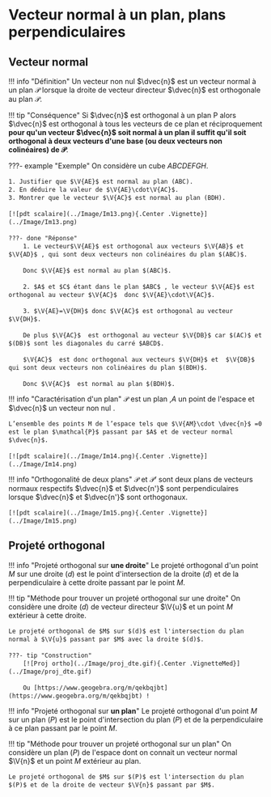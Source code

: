 # Vecteur normal à un plan, plans perpendiculaires

## Vecteur normal

!!! info "Définition"
    Un vecteur non nul  $\dvec{n}$ est un vecteur normal à un plan $\mathcal{P}$ lorsque la droite de vecteur directeur $\dvec{n}$   est orthogonale  au plan  $\mathcal{P}$.

!!! tip "Conséquence"
    Si $\dvec{n}$  est orthogonal à un plan P alors $\dvec{n}$  est orthogonal à tous les vecteurs de ce plan et réciproquement **pour qu'un vecteur $\dvec{n}$ soit normal à un plan il suffit qu'il soit orthogonal à deux vecteurs d'une base (ou deux vecteurs non colinéaires) de $\mathcal{P}$**.

???- example "Exemple"
    On considère un cube $ABCDEFGH$.

    1. Justifier que $\V{AE}$ est normal au plan (ABC).
    2. En déduire la valeur de $\V{AE}\cdot\V{AC}$.
    3. Montrer que le vecteur $\V{AC}$ est normal au plan (BDH).

    [![pdt scalaire](../Image/Im13.png){.Center .Vignette}](../Image/Im13.png)
    
    ???- done "Réponse"
        1. Le vecteur$\V{AE}$ est orthogonal aux vecteurs $\V{AB}$ et $\V{AD}$ , qui sont deux vecteurs non colinéaires du plan $(ABC)$.
        
        Donc $\V{AE}$ est normal au plan $(ABC)$.

        2. $A$ et $C$ étant dans le plan $ABC$ , le vecteur $\V{AE}$ est orthogonal au vecteur $\V{AC}$  donc $\V{AE}\cdot\V{AC}$.

        3. $\V{AE}=\V{DH}$ donc $\V{AC}$ est orthogonal au vecteur $\V{DH}$.
        
        De plus $\V{AC}$  est orthogonal au vecteur $\V{DB}$ car $(AC)$ et $(DB)$ sont les diagonales du carré $ABCD$.
        
        $\V{AC}$  est donc orthogonal aux vecteurs $\V{DH}$ et  $\V{DB}$ qui sont deux vecteurs non colinéaires du plan $(BDH)$.
        
        Donc $\V{AC}$  est normal au plan $(BDH)$.

!!! info "Caractérisation d'un plan"
    $\mathcal{P}$  est un plan ,$A$ un point de l'espace  et $\dvec{n}$ un vecteur non nul .
    
    L’ensemble des points M de l’espace tels que $\V{AM}\cdot \dvec{n}$ =0 est le plan $\mathcal{P}$ passant par $A$ et de vecteur normal $\dvec{n}$.

    [![pdt scalaire](../Image/Im14.png){.Center .Vignette}](../Image/Im14.png)

!!! info "Orthogonalité de deux plans"
    $\mathcal{P}$ et $\mathcal{P’}$  sont deux plans de vecteurs normaux respectifs  $\dvec{n}$ et  $\dvec{n'}$ sont perpendiculaires lorsque $\dvec{n}$ et  $\dvec{n'}$ sont orthogonaux.

    [![pdt scalaire](../Image/Im15.png){.Center .Vignette}](../Image/Im15.png)

## Projeté orthogonal

!!! info "Projeté orthogonal sur **une droite**"
    Le projeté orthogonal d'un point $M$ sur une droite $(d)$ est le point d'intersection de la droite $(d)$ et de la perpendiculaire à cette droite passant par le point $M$.

!!! tip "Méthode pour trouver un projeté orthogonal sur une droite"
    On considère une droite $(d)$ de vecteur directeur $\V{u}$ et un point $M$ extérieur à cette droite.

    Le projeté orthogonal de $M$ sur $(d)$ est l'intersection du plan normal à $\V{u}$ passant par $M$ avec la droite $(d)$.
    
    ???- tip "Construction"
        [![Proj ortho](../Image/proj_dte.gif){.Center .VignetteMed}](../Image/proj_dte.gif)
    
        Ou [https://www.geogebra.org/m/qekbqjbt](https://www.geogebra.org/m/qekbqjbt) !

!!! info "Projeté orthogonal sur **un plan**"
    Le projeté orthogonal d'un point $M$ sur un plan $(P)$ est le point d'intersection du plan $(P)$ et de la perpendiculaire à ce plan passant par le point $M$.

!!! tip "Méthode pour trouver un projeté orthogonal sur un plan"
    On considère un plan $(P)$ de l'espace dont on connait un vecteur normal $\V{n}$ et un point $M$ extérieur au plan.

    Le projeté orthogonal de $M$ sur $(P)$ est l'intersection du plan $(P)$ et de la droite de vecteur $\V{n}$ passant par $M$.


